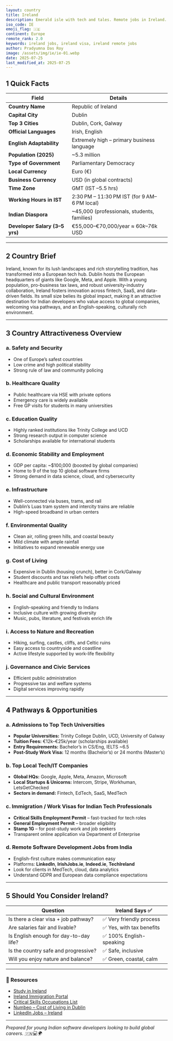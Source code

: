 ```yaml
---
layout: country
title: Ireland
description: Emerald isle with tech and tales. Remote jobs in Ireland. Trilp AI curated info. Indians in Ireland.
iso_code: IE
emoji_flag: 🇮🇪
continent: Europe
remote_rank: 2.0
keywords: ireland jobs, ireland visa, ireland remote jobs
author: Pradyumna Das Roy
image: /assets/img/ie/ie-01.webp
date: 2025-07-25
last_modified_at: 2025-07-25
---
```


## 1 Quick Facts

| Field                          | Details                                      |
| ------------------------------ | -------------------------------------------- |
| **Country Name**               | Republic of Ireland                          |
| **Capital City**               | Dublin                                       |
| **Top 3 Cities**               | Dublin, Cork, Galway                         |
| **Official Languages**         | Irish, English                               |
| **English Adaptability**       | Extremely high – primary business language   |
| **Population (2025)**          | ~5.3 million                                 |
| **Type of Government**         | Parliamentary Democracy                      |
| **Local Currency**             | Euro (€)                                     |
| **Business Currency**          | USD (in global contracts)                    |
| **Time Zone**                  | GMT (IST –5.5 hrs)                           |
| **Working Hours in IST**       | 2:30 PM – 11:30 PM IST (for 9 AM–6 PM local) |
| **Indian Diaspora**            | ~45,000 (professionals, students, families)  |
| **Developer Salary (3–5 yrs)** | €55,000–€70,000/year ≈ $60k–$76k USD         |

---

## 2 Country Brief

Ireland, known for its lush landscapes and rich storytelling tradition, has transformed into a European tech hub. Dublin hosts the European headquarters of giants like Google, Meta, and Apple. With a young population, pro-business tax laws, and robust university-industry collaboration, Ireland fosters innovation across fintech, SaaS, and data-driven fields. Its small size belies its global impact, making it an attractive destination for Indian developers who value access to global companies, welcoming visa pathways, and an English-speaking, culturally rich environment.

---

## 3 Country Attractiveness Overview

### a. Safety and Security

- One of Europe’s safest countries
- Low crime and high political stability
- Strong rule of law and community policing

### b. Healthcare Quality

- Public healthcare via HSE with private options
- Emergency care is widely available
- Free GP visits for students in many universities

### c. Education Quality

- Highly ranked institutions like Trinity College and UCD
- Strong research output in computer science
- Scholarships available for international students

### d. Economic Stability and Employment

- GDP per capita: ~$100,000 (boosted by global companies)
- Home to 9 of the top 10 global software firms
- Strong demand in data science, cloud, and cybersecurity

### e. Infrastructure

- Well-connected via buses, trams, and rail
- Dublin’s Luas tram system and intercity trains are reliable
- High-speed broadband in urban centers

### f. Environmental Quality

- Clean air, rolling green hills, and coastal beauty
- Mild climate with ample rainfall
- Initiatives to expand renewable energy use

### g. Cost of Living

- Expensive in Dublin (housing crunch), better in Cork/Galway
- Student discounts and tax reliefs help offset costs
- Healthcare and public transport reasonably priced

### h. Social and Cultural Environment

- English-speaking and friendly to Indians
- Inclusive culture with growing diversity
- Music, pubs, literature, and festivals enrich life

### i. Access to Nature and Recreation

- Hiking, surfing, castles, cliffs, and Celtic ruins
- Easy access to countryside and coastline
- Active lifestyle supported by work-life flexibility

### j. Governance and Civic Services

- Efficient public administration
- Progressive tax and welfare systems
- Digital services improving rapidly

---

## 4 Pathways & Opportunities

### a. Admissions to Top Tech Universities

- **Popular Universities:** Trinity College Dublin, UCD, University of Galway
- **Tuition Fees:** €12k–€25k/year (scholarships available)
- **Entry Requirements:** Bachelor’s in CS/Eng, IELTS ~6.5
- **Post-Study Work Visa:** 12 months (Bachelor’s) or 24 months (Master’s)

### b. Top Local Tech/IT Companies

- **Global HQs:** Google, Apple, Meta, Amazon, Microsoft
- **Local Startups & Unicorns:** Intercom, Stripe, Workhuman, LetsGetChecked
- **Sectors in demand:** Fintech, EdTech, SaaS, MedTech

### c. Immigration / Work Visas for Indian Tech Professionals

- **Critical Skills Employment Permit** – fast-tracked for tech roles
- **General Employment Permit** – broader eligibility
- **Stamp 1G** – for post-study work and job seekers
- Transparent online application via Department of Enterprise

### d. Remote Software Development Jobs from India

- English-first culture makes communication easy
- Platforms: **LinkedIn**, **IrishJobs.ie**, **Indeed.ie**, **TechIreland**
- Look for clients in MedTech, cloud, data analytics
- Understand GDPR and European data compliance expectations

---

## 5 Should You Consider Ireland?

| Question                               | Ireland Says ✅           |
| -------------------------------------- | ------------------------- |
| Is there a clear visa + job pathway?   | ✅ Very friendly process  |
| Are salaries fair and livable?         | ✅ Yes, with tax benefits |
| Is English enough for day-to-day life? | ✅ 100% English-speaking  |
| Is the country safe and progressive?   | ✅ Safe, inclusive        |
| Will you enjoy nature and balance?     | ✅ Green, coastal, calm   |

---

### 🔗 Resources

- [Study in Ireland](https://www.educationinireland.com/)
- [Ireland Immigration Portal](https://www.irishimmigration.ie/)
- [Critical Skills Occupations List](https://enterprise.gov.ie/en/What-We-Do/Workplace-and-Skills/Employment-Permits/Critical-Skills-Occupations-List/)
- [Numbeo – Cost of Living in Dublin](https://www.numbeo.com/cost-of-living/in/Dublin)
- [LinkedIn Jobs – Ireland](https://www.linkedin.com/jobs/search/?location=Ireland)

---

_Prepared for young Indian software developers looking to build global careers. 🇮🇳💻🌍_
